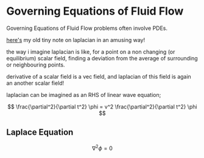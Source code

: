 # Governing Equations of Fluid Flow

Governing Equations of Fluid Flow problems often involve PDEs.

[here's](https://drive.google.com/file/d/17ENC6nCxcWn3py25OW-sRe31WkieeIyp/view?usp=sharing) my old tiny note on laplacian in an amusing way!

the way i imagine laplacian is like, for a point on a non changing (or equilibrium) scalar field, finding a deviation from the average of surrounding or neighbouring points.

derivative of a scalar field is a vec field, and laplacian of this field is again an another scalar field!

laplacian can be imagined as an RHS of linear wave equation;

$$ \frac{\partial^2}{\partial t^2} \phi = v^2 \frac{\partial^2}{\partial t^2} \phi $$


## Laplace Equation
$$ \nabla^2 \phi = 0 $$

